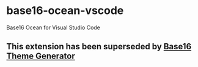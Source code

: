 # base16-ocean-vscode

Base16 Ocean for Visual Studio Code

## This extension has been superseded by [Base16 Theme Generator](https://github.com/golf1052/base16-generator)
